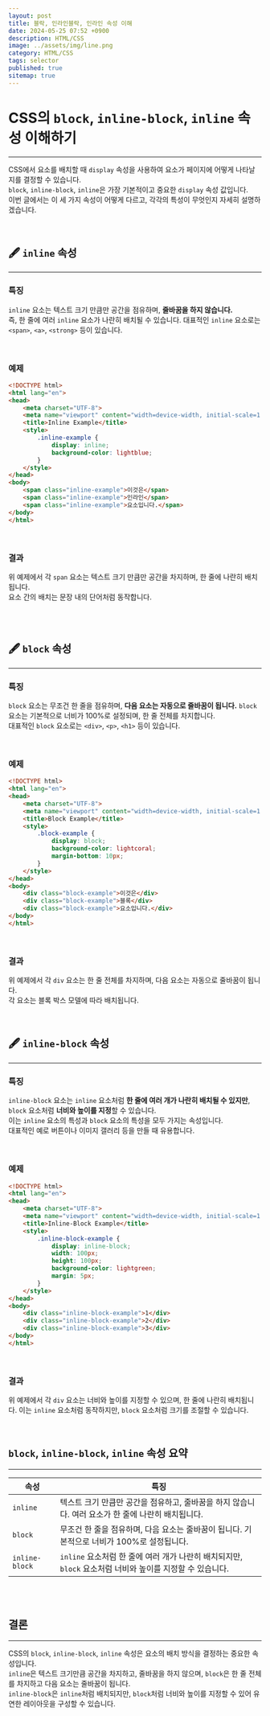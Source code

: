 ```yaml
---
layout: post
title: 블락, 인라인블락, 인라인 속성 이해
date: 2024-05-25 07:52 +0900
description: HTML/CSS 
image: ../assets/img/line.png
category: HTML/CSS
tags: selector
published: true
sitemap: true
---
```



# CSS의 `block`, `inline-block`, `inline` 속성 이해하기
---

CSS에서 요소를 배치할 때 `display` 속성을 사용하여 요소가 페이지에 어떻게 나타날지를 결정할 수 있습니다.    
`block`, `inline-block`, `inline`은 가장 기본적이고 중요한 `display` 속성 값입니다.    
이번 글에서는 이 세 가지 속성이 어떻게 다르고, 각각의 특성이 무엇인지 자세히 설명하겠습니다.   

<br>

## 🖋️ `inline` 속성
--- 

### 특징
`inline` 요소는 텍스트 크기 만큼만 공간을 점유하며, **줄바꿈을 하지 않습니다.**   
즉, 한 줄에 여러 `inline` 요소가 나란히 배치될 수 있습니다. 대표적인 `inline` 요소로는 `<span>`, `<a>`, `<strong>` 등이 있습니다.

<br>

### 예제
```html
<!DOCTYPE html>
<html lang="en">
<head>
    <meta charset="UTF-8">
    <meta name="viewport" content="width=device-width, initial-scale=1.0">
    <title>Inline Example</title>
    <style>
        .inline-example {
            display: inline;
            background-color: lightblue;
        }
    </style>
</head>
<body>
    <span class="inline-example">이것은</span>
    <span class="inline-example">인라인</span>
    <span class="inline-example">요소입니다.</span>
</body>
</html>
```

<br>

### 결과
위 예제에서 각 `span` 요소는 텍스트 크기 만큼만 공간을 차지하며, 한 줄에 나란히 배치됩니다.    
요소 간의 배치는 문장 내의 단어처럼 동작합니다.   

<br>
<br>

## 🖋️ `block` 속성
---

### 특징
`block` 요소는 무조건 한 줄을 점유하며, **다음 요소는 자동으로 줄바꿈이 됩니다.**     `block` 요소는 기본적으로 너비가 100%로 설정되며, 한 줄 전체를 차지합니다.    
대표적인 `block` 요소로는 `<div>`, `<p>`, `<h1>` 등이 있습니다.   

<br>

### 예제
```html
<!DOCTYPE html>
<html lang="en">
<head>
    <meta charset="UTF-8">
    <meta name="viewport" content="width=device-width, initial-scale=1.0">
    <title>Block Example</title>
    <style>
        .block-example {
            display: block;
            background-color: lightcoral;
            margin-bottom: 10px;
        }
    </style>
</head>
<body>
    <div class="block-example">이것은</div>
    <div class="block-example">블록</div>
    <div class="block-example">요소입니다.</div>
</body>
</html>
```

<br>

### 결과
위 예제에서 각 `div` 요소는 한 줄 전체를 차지하며, 다음 요소는 자동으로 줄바꿈이 됩니다.    
각 요소는 블록 박스 모델에 따라 배치됩니다.   

<Br>

## 🖋️ `inline-block` 속성
---

### 특징
`inline-block` 요소는 `inline` 요소처럼 **한 줄에 여러 개가 나란히 배치될 수 있지만**, `block` 요소처럼 **너비와 높이를 지정**할 수 있습니다.   
이는 `inline` 요소의 특성과 `block` 요소의 특성을 모두 가지는 속성입니다.    
대표적인 예로 버튼이나 이미지 갤러리 등을 만들 때 유용합니다.   

<br>

### 예제
```html
<!DOCTYPE html>
<html lang="en">
<head>
    <meta charset="UTF-8">
    <meta name="viewport" content="width=device-width, initial-scale=1.0">
    <title>Inline-Block Example</title>
    <style>
        .inline-block-example {
            display: inline-block;
            width: 100px;
            height: 100px;
            background-color: lightgreen;
            margin: 5px;
        }
    </style>
</head>
<body>
    <div class="inline-block-example">1</div>
    <div class="inline-block-example">2</div>
    <div class="inline-block-example">3</div>
</body>
</html>
```

<br>

### 결과
위 예제에서 각 `div` 요소는 너비와 높이를 지정할 수 있으며, 한 줄에 나란히 배치됩니다.    이는 `inline` 요소처럼 동작하지만, `block` 요소처럼 크기를 조절할 수 있습니다.   

<Br>

## `block`, `inline-block`, `inline` 속성 요약
---


| 속성        | 특징                                                                                                 |
|-------------|------------------------------------------------------------------------------------------------------|
| `inline`    | 텍스트 크기 만큼만 공간을 점유하고, 줄바꿈을 하지 않습니다. 여러 요소가 한 줄에 나란히 배치됩니다.      |
| `block`     | 무조건 한 줄을 점유하며, 다음 요소는 줄바꿈이 됩니다. 기본적으로 너비가 100%로 설정됩니다.              |
| `inline-block` | `inline` 요소처럼 한 줄에 여러 개가 나란히 배치되지만, `block` 요소처럼 너비와 높이를 지정할 수 있습니다. |

<Br>
<Br>


## 결론
---

CSS의 `block`, `inline-block`, `inline` 속성은 요소의 배치 방식을 결정하는 중요한 속성입니다.      
`inline`은 텍스트 크기만큼 공간을 차지하고, 줄바꿈을 하지 않으며, `block`은 한 줄 전체를 차지하고 다음 요소는 줄바꿈이 됩니다.    
`inline-block`은 `inline`처럼 배치되지만, `block`처럼 너비와 높이를 지정할 수 있어 유연한 레이아웃을 구성할 수 있습니다.   

